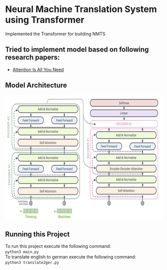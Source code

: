 # Neural Machine Translation System using Transformer
Implemented the Transformer for building NMTS

## Tried to implement model based on following research papers:
- [Attention Is All You Need](https://arxiv.org/abs/1706.03762)

## Model Architecture
<img src="assets/model.png" width="700" height="400"/>

## Running this Project
To run this project execute the following command:<br>
`python3 main.py`<br>
To translate english to german execute the following command:<br>
`python3 translate2ger.py`
